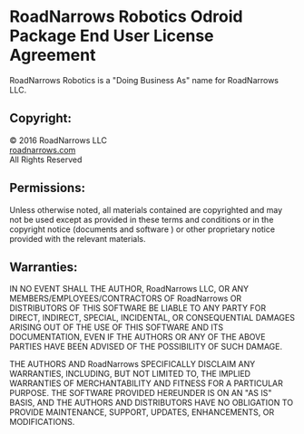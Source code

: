 # RoadNarrows Robotics Odroid Package End User License Agreement
RoadNarrows Robotics is a "Doing Business As" name for RoadNarrows LLC.

## Copyright:
&#169; 2016 RoadNarrows LLC<br>
[roadnarrows.com](http://roadnarrows.com)<br>
All Rights Reserved

## Permissions:
Unless otherwise noted, all materials contained are copyrighted and may not
be used except as provided in these terms and conditions or in the copyright
notice (documents and software ) or other proprietary notice provided with
the relevant materials.

## Warranties:
IN NO EVENT SHALL THE AUTHOR, RoadNarrows LLC, OR ANY
MEMBERS/EMPLOYEES/CONTRACTORS
OF RoadNarrows OR DISTRIBUTORS OF THIS SOFTWARE BE LIABLE TO ANY
PARTY FOR DIRECT, INDIRECT, SPECIAL, INCIDENTAL, OR CONSEQUENTIAL
DAMAGES ARISING OUT OF THE USE OF THIS SOFTWARE AND ITS DOCUMENTATION,
EVEN IF THE AUTHORS OR ANY OF THE ABOVE PARTIES HAVE BEEN ADVISED OF
THE POSSIBILITY OF SUCH DAMAGE.

THE AUTHORS AND  RoadNarrows SPECIFICALLY DISCLAIM ANY WARRANTIES,
INCLUDING, BUT NOT LIMITED TO, THE IMPLIED WARRANTIES OF MERCHANTABILITY AND
FITNESS FOR A PARTICULAR PURPOSE. THE SOFTWARE PROVIDED HEREUNDER IS ON AN
"AS IS" BASIS, AND THE AUTHORS AND DISTRIBUTORS HAVE NO OBLIGATION TO
PROVIDE MAINTENANCE, SUPPORT, UPDATES, ENHANCEMENTS, OR MODIFICATIONS.
